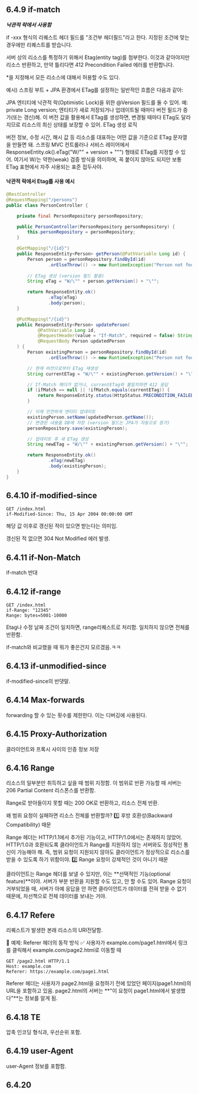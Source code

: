 ## 6.4.9 if-match
**_낙관적 락에서 사용함_**

if -xxx 형식의 리퀘스트 헤더 필드를 "조건부 헤더필드"라고 한다.
지정된 조건에 맞는 경우에만 리퀘스트를 받습니다.

서버 상의 리소스를 특정하기 위해서 Etag(entity tag)를 첨부한다.
이것과 같아야지만 리소스 반환하고, 만약 틀리다면 412 Precondition Failed 에러를 반환합니다.

*을 지정해서 모든 리소스에 대해서 허용할 수도 있다. 

예시)
스프링 부트 + JPA 환경에서 ETag를 설정하는 일반적인 흐름은 다음과 같아:

JPA 엔티티에 낙관적 락(Optimistic Lock)을 위한 @Version 필드를 둘 수 있어. 예: private Long version;
엔티티가 새로 저장되거나 업데이트될 때마다 버전 필드가 증가(또는 갱신)해.
이 버전 값을 활용해서 ETag를 생성하면, 변경될 때마다 ETag도 달라지므로 리소스의 최신 상태를 보장할 수 있어.
ETag 생성 로직

버전 정보, 수정 시간, 해시 값 등 리소스를 대표하는 어떤 값을 기준으로 ETag 문자열을 만들면 돼.
스프링 MVC 컨트롤러나 서비스 레이어에서 ResponseEntity.ok().eTag("W/\"" + version + "\"") 형태로 ETag를 지정할 수 있어.
여기서 W/는 약한(weak) 검증 방식을 의미하며, 꼭 붙이지 않아도 되지만 보통 ETag 표현에서 자주 사용되는 표준 접두사야.


#### 낙관적 락에서 Etag를 사용 예시
```java
@RestController
@RequestMapping("/persons")
public class PersonController {

    private final PersonRepository personRepository;

    public PersonController(PersonRepository personRepository) {
        this.personRepository = personRepository;
    }

    @GetMapping("/{id}")
    public ResponseEntity<Person> getPerson(@PathVariable Long id) {
        Person person = personRepository.findById(id)
                .orElseThrow(() -> new RuntimeException("Person not found"));
        
        // ETag 생성 (version 필드 활용)
        String eTag = "W/\"" + person.getVersion() + "\"";

        return ResponseEntity.ok()
                .eTag(eTag)
                .body(person);
    }

    @PutMapping("/{id}")
    public ResponseEntity<Person> updatePerson(
            @PathVariable Long id,
            @RequestHeader(value = "If-Match", required = false) String ifMatch,
            @RequestBody Person updatedPerson
    ) {
        Person existingPerson = personRepository.findById(id)
                .orElseThrow(() -> new RuntimeException("Person not found"));

        // 현재 버전으로부터 ETag 재생성
        String currentETag = "W/\"" + existingPerson.getVersion() + "\"";

        // If-Match 헤더가 없거나, currentETag와 불일치하면 412 응답
        if (ifMatch == null || !ifMatch.equals(currentETag)) {
            return ResponseEntity.status(HttpStatus.PRECONDITION_FAILED).build();
        }

        // 이제 안전하게 엔티티 업데이트
        existingPerson.setName(updatedPerson.getName());
        // 변경된 내용을 DB에 저장 (version 필드는 JPA가 자동으로 증가)
        personRepository.save(existingPerson);

        // 업데이트 후 새 ETag 생성
        String newETag = "W/\"" + existingPerson.getVersion() + "\"";

        return ResponseEntity.ok()
                .eTag(newETag)
                .body(existingPerson);
    }
}
```

## 6.4.10 if-modified-since
```HTTP
GET /index.html
if-Modified-Since: Thu, 15 Apr 2004 00:00:00 GMT
```
해당 값 이후로 갱신된 적이 있으면 받는다는 의미임.

갱신된 적 없으면 304 Not Modified 에러 발생. 

## 6.4.11 if-Non-Match
if-match 반대

## 6.4.12 if-range
```http request
GET /index.html
if-Range: "12345"
Range: bytes=5001-10000
```
Etag나 수정 날짜 조건이 일치하면, range리퀘스트로 처리함. 
일치하지 않으면 전체를 반환함. 

if-match와 비교했을 때 뭐가 좋은건지 모르겠음.ㅋㅋ

## 6.4.13 if-unmodified-since
if-modified-since의 반댓말.

## 6.4.14 Max-forwards
forwarding 할 수 있는 횟수를 제한한다. 이는 디버깅에 사용된다. 

## 6.4.15 Proxy-Authorization
클라이언트와 프록시 사이의 인증 정보 저장

## 6.4.16 Range
리소스의 일부분만 취득하고 싶을 때 범위 지정함. 
이 범위로 반환 가능할 때 서버는 206 Partial Content 리스폰스를 반환함. 

Range로 받아들이지 못할 때는 200 OK로 반환하고, 리소스 전체 반환.

왜 범위 요청이 실패하면 리소스 전체를 반환할까?
1️⃣ 후방 호환성(Backward Compatibility) 때문

Range 헤더는 HTTP/1.1에서 추가된 기능이고, HTTP/1.0에서는 존재하지 않았어.
HTTP/1.0과 호환되도록 클라이언트가 Range를 지원하지 않는 서버와도 정상적인 통신이 가능해야 해.
즉, 범위 요청이 지원되지 않아도 클라이언트가 정상적으로 리소스를 받을 수 있도록 하기 위함이야.
2️⃣ Range 요청이 강제적인 것이 아니기 때문

클라이언트는 Range 헤더를 보낼 수 있지만, 이는 **선택적인 기능(optional feature)**이야.
서버가 부분 반환을 지원할 수도 있고, 안 할 수도 있어.
Range 요청이 거부되었을 때, 서버가 아예 응답을 안 하면 클라이언트가 데이터를 전혀 받을 수 없기 때문에, 차선책으로 전체 데이터를 보내는 거야.
## 6.4.17 Refere
리퀘스트가 발생한 본래 리소스의 URI전달함.

🔹 예제: Referer 헤더의 동작 방식
✅ 사용자가 example.com/page1.html에서 링크를 클릭해서 example.com/page2.html로 이동할 때
```http
GET /page2.html HTTP/1.1
Host: example.com
Referer: https://example.com/page1.html
```
Referer 헤더는 사용자가 page2.html을 요청하기 전에 있었던 페이지(page1.html)의 URL을 포함하고 있음.
page2.html의 서버는 **"이 요청이 page1.html에서 발생했다"**는 정보를 알게 됨.

## 6.4.18 TE
압축 인코딩 형식과, 우선순위 포함.

## 6.4.19 user-Agent
user-Agent 정보를 포함함.

## 6.4.20 
